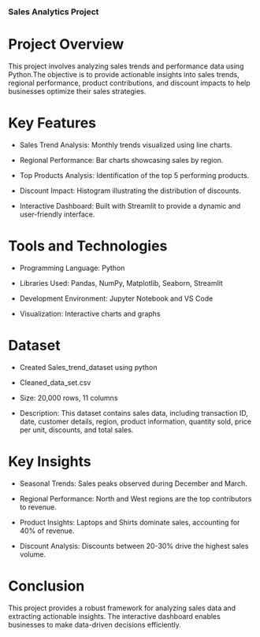 ### Sales Analytics Project

# Project Overview

This project involves analyzing sales trends and performance data using Python.The objective is to provide actionable insights into sales trends, regional performance, product contributions, and discount impacts to help businesses optimize their sales strategies.

# Key Features

* Sales Trend Analysis: Monthly trends visualized using line charts.

* Regional Performance: Bar charts showcasing sales by region.

* Top Products Analysis: Identification of the top 5 performing products.

* Discount Impact: Histogram illustrating the distribution of discounts.

* Interactive Dashboard: Built with Streamlit to provide a dynamic and user-friendly interface.

# Tools and Technologies

* Programming Language: Python

* Libraries Used: Pandas, NumPy, Matplotlib, Seaborn, Streamlit

* Development Environment: Jupyter Notebook and VS Code

* Visualization: Interactive charts and graphs

# Dataset

* Created Sales_trend_dataset using python

* Cleaned_data_set.csv

* Size: 20,000 rows, 11 columns

* Description: This dataset contains sales data, including transaction ID, date, customer details, region, product information, quantity sold, price per unit, discounts, and total sales.

# Key Insights

* Seasonal Trends: Sales peaks observed during December and March.

* Regional Performance: North and West regions are the top contributors to revenue.

* Product Insights: Laptops and Shirts dominate sales, accounting for 40% of revenue.

* Discount Analysis: Discounts between 20-30% drive the highest sales volume.


# Conclusion

This project provides a robust framework for analyzing sales data and extracting actionable insights. The interactive dashboard enables businesses to make data-driven decisions efficiently.
